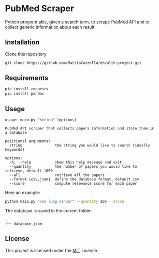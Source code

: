 # PubMed Scraper

Python program able, given a search term, to scrape PubMed API and to collect generic information about each result

## Installation
Clone this repository
```bash
git clone https://github.com/MattiaCazzolla/ehealth-project.git
```

## Requirements
```bash
pip install requests
pip install pandas
```

## Usage
```text
usage: main.py "string" [options]

PubMed API scraper that collects papers information and store them in a database

positional arguments:
  string               the string you would like to search (ideally keywords)

options:
  -h, --help           show this help message and exit
  --quantity           the number of papers you would like to retrieve, default 1000
  --all                retrieve all the papers
  --format {csv,json}  define the database format, default csv
  --score              compute relevance score for each paper
```
Here an example:
```bash
python main.py "cnn lung cancer" --quantity 200 --score
```
The database is saved in the current folder:
```text
.
├── database.json
```
## License
This project is licensed under the [MIT](LICENSE) License.
